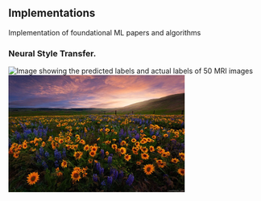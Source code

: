 ## Implementations
Implementation of foundational ML papers and algorithms


### Neural Style Transfer.

<picture>
 <source media="(prefers-color-scheme: dark)" srcset="images/flower.jpg">
 <source media="(prefers-color-scheme: light)" srcset="style2.jpg">
  <source media="(prefers-color-scheme: dark)" srcset="generatedimage.png">
 <img alt="Image showing the predicted labels and actual labels of 50 MRI images" src="style2.jpg">
</picture>
<img src="images/flower.jpg" width="350">
